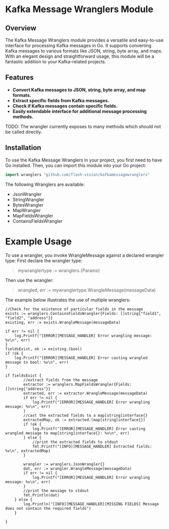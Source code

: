 # Kafka Message Wranglers Module

## Overview
The Kafka Message Wranglers module provides a versatile and easy-to-use interface for processing Kafka messages in Go. It supports converting Kafka messages to various formats like JSON, string, byte array, and maps. With an elegant design and straightforward usage, this module will be a fantastic addition to your Kafka-related projects.

## Features
- **Convert Kafka messages to JSON, string, byte array, and map formats.**
- **Extract specific fields from Kafka messages.**
- **Check if Kafka messages contain specific fields.**
- **Easily extendable interface for additional message processing methods.**

TODO:  The wrangler currently exposes to many methods which should not be called directly.

## Installation
To use the Kafka Message Wranglers in your project, you first need to have Go installed. Then, you can import this module into your Go project:

```go
import wranglers "github.com/flash-vision/kafkamessagewranglers"
```
The following Wranglers are available:

* JsonWrangler
* StringWrangler
* BytesWrangler
* MapWrangler
* MapFieldsWrangler
* ContainsFieldsWrangler



# Example Usage

To use a wrangler, you invoke WrangleMessage against a declared wrangler type:
First declare the wrangler type:

> mywranglertype := wranglers.<WranglerType>{Params}

Then use the wrangler:

> wrangled, err := mywranglertype.WrangleMessage(messageData)

The example below illustrates the use of multiple wranglers:



```
//Check for the existence of particular fields in the message
exists := wranglers.ContainsFieldsWrangler{Fields: []string{"field1", "field2", "address"}}
existing, err := exists.WrangleMessage(messageData)

if err != nil {
    log.Printf("[ERROR][MESSAGE_HANDLER] Error wrangling message: %v\n", err)
}
fieldsExist, ok := existing.(bool)
if !ok {
    log.Printf("[ERROR][MESSAGE_HANDLER] Error casting wrangled message to bool: %v\n", err)
}

if fieldsExist {
		//extract fields from the message
		extractor := wranglers.MapFieldsWrangler{Fields: []string{"address"}}
		extracted, err := extractor.WrangleMessage(messageData)
		if err != nil {
			log.Printf("[ERROR][MESSAGE_HANDLER] Error wrangling message: %v\n", err)
		}
		//cast the extracted fields to a map[string]interface{}
		extractedMap, ok := extracted.(map[string]interface{})
		if !ok {
			log.Printf("[ERROR][MESSAGE_HANDLER] Error casting wrangled message to map[string]interface{}: %v\n", err)
		} else {
			//print the extracted fields to stdout
			fmt.Printf("[INFO][MESSAGE_HANDLER] Extracted fields: %v\n", extractedMap)
		}

		wrangler := wranglers.JsonWrangler{}
		dat, err := wrangler.WrangleMessage(messageData)
		if err != nil {
			log.Printf("[ERROR][MESSAGE_HANDLER] Error wrangling message: %v\n", err)
		}
		//print the message to stdout
		fmt.Println(dat)
	} else {
		log.Println("[INFO][MESSAGE_HANDLER][MISSING FIELDS] Message does not contain the required fields")
	}

}
```

